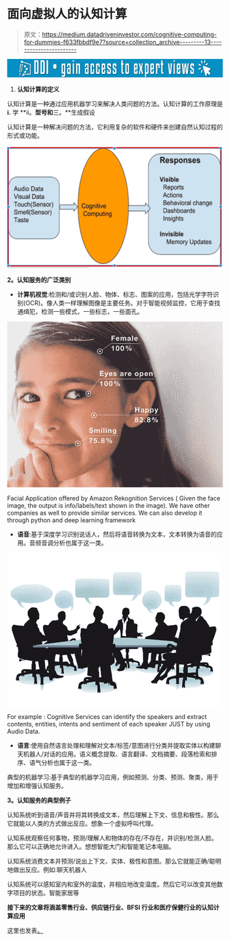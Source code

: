# 面向虚拟人的认知计算

> 原文：<https://medium.datadriveninvestor.com/cognitive-computing-for-dummies-f633fbbdf9e7?source=collection_archive---------13----------------------->

[![](img/7d2912091cd26a584b4eb9263ee51923.png)](http://www.track.datadriveninvestor.com/1B9E)

1.  **认知计算的定义**

认知计算是一种通过应用机器学习来解决人类问题的方法。认知计算的工作原理是 **i.** 学 **ii。**型号和**三。**生成假设

认知计算是一种解决问题的方法，它利用复杂的软件和硬件来创建自然认知过程的形式或功能。

![](img/969916ef0d84a60f98c17c71141701c9.png)

**2。认知服务的广泛类别**

*   **计算机视觉**:检测和/或识别人脸、物体、标志、图案的应用，包括光学字符识别(OCR)。像人类一样理解图像是主要任务。对于智能视频监控，它用于查找通缉犯，检测一些模式，一些标志，一些面孔。

![](img/c89d931b74c852d32a5ebe94a209bcbf.png)

Facial Application offered by Amazon Rekognition Services ( Given the face image, the output is info/labels/text shown in the image). We have other companies as well to provide similar services. We can also develop it through python and deep learning framework

*   **语音**:基于深度学习识别说话人，然后将语音转换为文本，文本转换为语音的应用。音频音调分析也属于这一类。

![](img/a6f3bdcc3c2ff9effca0b2961a13f0b3.png)

For example : Cognitive Services can identify the speakers and extract contents, entities, intents and sentiment of each speaker JUST by using Audio Data.

*   **语言**:使用自然语言处理和理解对文本/标签/意图进行分类并提取实体以构建聊天机器人/对话的应用。语义概念提取、语言翻译、文档摘要、段落检索和排序、语气分析也属于这一类。

典型的机器学习:基于典型的机器学习应用，例如预测、分类、预测、聚类，用于增加和增强认知服务。

**3。认知服务的典型例子**

认知系统听到语音/声音并将其转换成文本，然后理解上下文、信息和极性。那么它就能以人类的方式做出反应。想象一个虚拟呼叫代理。

认知系统观察任何事物，预测/理解人和物体的存在/不存在，并识别/检测人脸。那么它可以正确地允许进入。想想智能大门和智能笔记本电脑。

认知系统消费文本并预测/说出上下文、实体、极性和意图。那么它就能正确/聪明地做出反应。例如:聊天机器人

认知系统可以感知室内和室外的温度，并相应地改变温度。然后它可以改变其他数字项目的状态。智能家居等

**接下来的文章将涵盖零售行业、供应链行业、BFSI 行业和医疗保健行业的认知计算应用**

这里也发表[。](https://www.navinmanaswi.com/2017/06/cognitive-services-what-is-it/)